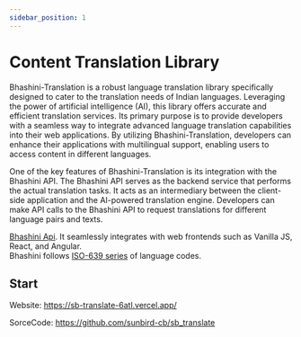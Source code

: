 ```yaml
---
sidebar_position: 1
---
```


# Content Translation Library
Bhashini-Translation is a robust language translation library specifically designed to cater to the translation needs of Indian languages. Leveraging the power of artificial intelligence (AI), this library offers accurate and efficient translation services. Its primary purpose is to provide developers with a seamless way to integrate advanced language translation capabilities into their web applications. By utilizing Bhashini-Translation, developers can enhance their applications with multilingual support, enabling users to access content in different languages.

One of the key features of Bhashini-Translation is its integration with the Bhashini API. The Bhashini API serves as the backend service that performs the actual translation tasks. It acts as an intermediary between the client-side application and the AI-powered translation engine. Developers can make API calls to the Bhashini API to request translations for different language pairs and texts.

[Bhashini Api](https://bhashini.gitbook.io/bhashini-apis/). It seamlessly integrates with web frontends such as Vanilla JS, React, and Angular.  
Bhashini follows [ISO-639 series](https://www.loc.gov/standards/iso639-2/php/code_list.php) of language codes.

## Start 

Website:
https://sb-translate-6atl.vercel.app/

SorceCode:
https://github.com/sunbird-cb/sb_translate


